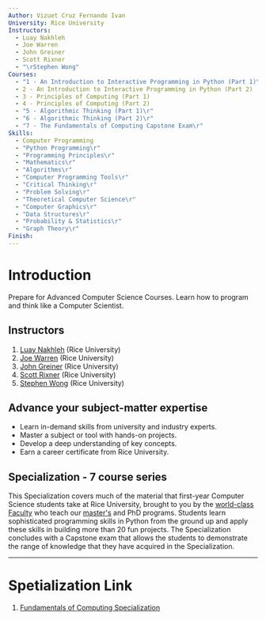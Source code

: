 ```yaml
---
Author: Vizuet Cruz Fernando Ivan
University: Rice University
Instructors:
  - Luay Nakhleh
  - Joe Warren
  - John Greiner
  - Scott Rixner
  - "\rStephen Wong"
Courses:
  - "1 - An Introduction to Interactive Programming in Python (Part 1)\r"
  - 2 - An Introduction to Interactive Programming in Python (Part 2)
  - 3 - Principles of Computing (Part 1)
  - 4 - Principles of Computing (Part 2)
  - "5 - Algorithmic Thinking (Part 1)\r"
  - "6 - Algorithmic Thinking (Part 2)\r"
  - "7 - The Fundamentals of Computing Capstone Exam\r"
Skills:
  - Computer Programming
  - "Python Programming\r"
  - "Programming Principles\r"
  - "Mathematics\r"
  - "Algorithms\r"
  - "Computer Programming Tools\r"
  - "Critical Thinking\r"
  - "Problem Solving\r"
  - "Theoretical Computer Science\r"
  - "Computer Graphics\r"
  - "Data Structures\r"
  - "Probability & Statistics\r"
  - "Graph Theory\r"
Finish:
---
```

# Introduction

Prepare for Advanced Computer Science Courses. Learn how to program and think like a Computer Scientist.

## Instructors

1. [Luay Nakhleh](https://www.coursera.org/instructor/luayknakhleh) (Rice University)
2. [Joe Warren](https://www.coursera.org/instructor/~527518) (Rice University)
3. [John Greiner](https://www.coursera.org/instructor/~530929) (Rice University)
4. [Scott Rixner](https://www.coursera.org/instructor/~726142) (Rice University)
5. [Stephen Wong](https://www.coursera.org/instructor/stephenwong) (Rice University)

## Advance your subject-matter expertise

- Learn in-demand skills from university and industry experts.
- Master a subject or tool with hands-on projects.
- Develop a deep understanding of key concepts.
- Earn a career certificate from Rice University.

## Specialization - 7 course series

This Specialization covers much of the material that first-year Computer Science students take at Rice University, brought to you by the [world-class Faculty](https://csweb.rice.edu/academics/graduate-programs/online-mcs/faculty "Rice University | Master of Computer Science Online | World-Class Faculty") who teach our [master's](https://csweb.rice.edu/academics/graduate-programs/online-mcs "Rice University | Master of Computer Science Online") and PhD programs. Students learn sophisticated programming skills in Python from the ground up and apply these skills in building more than 20 fun projects. The Specialization concludes with a Capstone exam that allows the students to demonstrate the range of knowledge that they have acquired in the Specialization.

---
# Spetialization Link 

1. [Fundamentals of Computing Specialization](https://www.coursera.org/programs/universidad-autonoma-metropolitana-on-coursera-oo8cr/specializations/computer-fundamentals)

